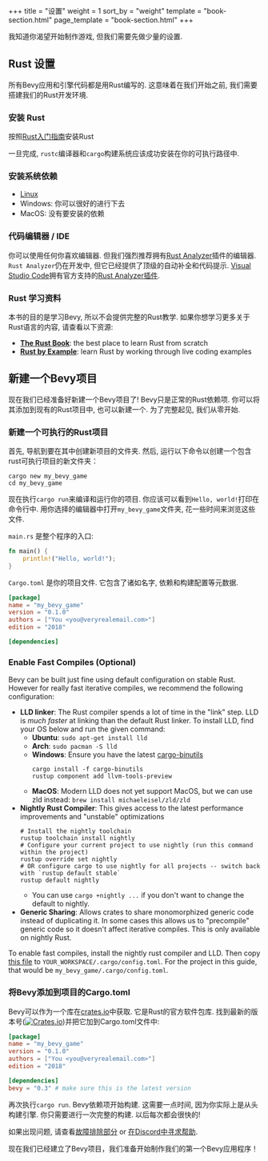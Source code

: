 +++
title = "设置"
weight = 1
sort_by = "weight"
template = "book-section.html"
page_template = "book-section.html"
+++

我知道你渴望开始制作游戏, 但我们需要先做少量的设置.

## Rust 设置

所有Bevy应用和引擎代码都是用Rust编写的. 这意味着在我们开始之前, 我们需要搭建我们的Rust开发环境.

### 安装 Rust

按照[Rust入门指南]((https://www.rust-lang.org/learn/get-started))安装Rust

一旦完成, ```rustc```编译器和```cargo```构建系统应该成功安装在你的可执行路径中.

### 安装系统依赖
* [Linux](https://github.com/bevyengine/bevy/blob/master/docs/linux_dependencies.md)
* Windows: 你可以很好的进行下去
* MacOS: 没有要安装的依赖

### 代码编辑器 / IDE

你可以使用任何你喜欢编辑器. 但我们强烈推荐拥有[Rust Analyzer](https://github.com/rust-analyzer/rust-analyzer)插件的编辑器. `Rust Analyzer`仍在开发中, 但它已经提供了顶级的自动补全和代码提示. [Visual Studio Code](https://code.visualstudio.com/)拥有官方支持的[Rust Analyzer插件](https://marketplace.visualstudio.com/items?itemName=matklad.rust-analyzer).

### Rust 学习资料

本书的目的是学习Bevy, 所以不会提供完整的Rust教学. 如果你想学习更多关于Rust语言的内容, 请查看以下资源:

* [**The Rust Book**](https://doc.rust-lang.org/book/): the best place to learn Rust from scratch
* [**Rust by Example**](https://doc.rust-lang.org/rust-by-example/): learn Rust by working through live coding examples


## 新建一个Bevy项目

现在我们已经准备好新建一个Bevy项目了! Bevy只是正常的Rust依赖项. 你可以将其添加到现有的Rust项目中, 也可以新建一个. 为了完整起见, 我们从零开始.

### 新建一个可执行的Rust项目

首先, 导航到要在其中创建新项目的文件夹. 然后, 运行以下命令以创建一个包含rust可执行项目的新文件夹：

```
cargo new my_bevy_game
cd my_bevy_game
```

现在执行```cargo run```来编译和运行你的项目. 你应该可以看到```Hello, world!```打印在命令行中. 用你选择的编辑器中打开```my_bevy_game```文件夹, 花一些时间来浏览这些文件.

```main.rs``` 是整个程序的入口:
```rs
fn main() {
    println!("Hello, world!");
}
```

```Cargo.toml``` 是你的项目文件. 它包含了诸如名字, 依赖和构建配置等元数据.

```toml
[package]
name = "my_bevy_game"
version = "0.1.0"
authors = ["You <you@veryrealemail.com>"]
edition = "2018"

[dependencies]
```

### Enable Fast Compiles (Optional)

Bevy can be built just fine using default configuration on stable Rust. However for really fast iterative compiles, we recommend the following configuration:

* **LLD linker**: The Rust compiler spends a lot of time in the "link" step. LLD is _much faster_ at linking than the default Rust linker. To install LLD, find your OS below and run the given command:
    * **Ubuntu**: `sudo apt-get install lld`
    * **Arch**: `sudo pacman -S lld`
    * **Windows**: Ensure you have the latest [cargo-binutils](https://github.com/rust-embedded/cargo-binutils)
        ```
        cargo install -f cargo-binutils
        rustup component add llvm-tools-preview
        ```
    * **MacOS**: Modern LLD does not yet support MacOS, but we can use zld instead: `brew install michaeleisel/zld/zld`
* **Nightly Rust Compiler**: This gives access to the latest performance improvements and "unstable" optimizations
    ```
    # Install the nightly toolchain
    rustup toolchain install nightly
    # Configure your current project to use nightly (run this command within the project)
    rustup override set nightly
    # OR configure cargo to use nightly for all projects -- switch back with `rustup default stable`
    rustup default nightly
    ```
    * You can use `cargo +nightly ...` if you don't want to change the default to nightly.
* **Generic Sharing**: Allows crates to share monomorphized generic code instead of duplicating it. In some cases this allows us to "precompile" generic code so it doesn't affect iterative compiles. This is only available on nightly Rust.

To enable fast compiles, install the nightly rust compiler and LLD. Then copy [this file](https://github.com/bevyengine/bevy/blob/master/.cargo/config_fast_builds) to `YOUR_WORKSPACE/.cargo/config.toml`. For the project in this guide, that would be `my_bevy_game/.cargo/config.toml`.

### 将Bevy添加到项目的Cargo.toml

Bevy可以作为一个库在[crates.io](https://crates.io/crates/bevy)中获取. 它是Rust的官方软件包库. 找到最新的版本号([![Crates.io](https://img.shields.io/crates/v/bevy.svg)](https://crates.io/crates/bevy))并把它加到Cargo.toml文件中:

```toml
[package]
name = "my_bevy_game"
version = "0.1.0"
authors = ["You <you@veryrealemail.com>"]
edition = "2018"

[dependencies]
bevy = "0.3" # make sure this is the latest version
```

再次执行```cargo run```. Bevy依赖项开始构建. 这需要一点时间, 因为你实际上是从头构建引擎. 你只需要进行一次完整的构建. 以后每次都会很快的!

如果出现问题, 请查看[故障排除部分](/learn/book_cn/troubleshooting/) or [在Discord中寻求帮助](https://discord.com/invite/gMUk5Ph).

现在我们已经建立了Bevy项目，我们准备开始制作我们的第一个Bevy应用程序！
